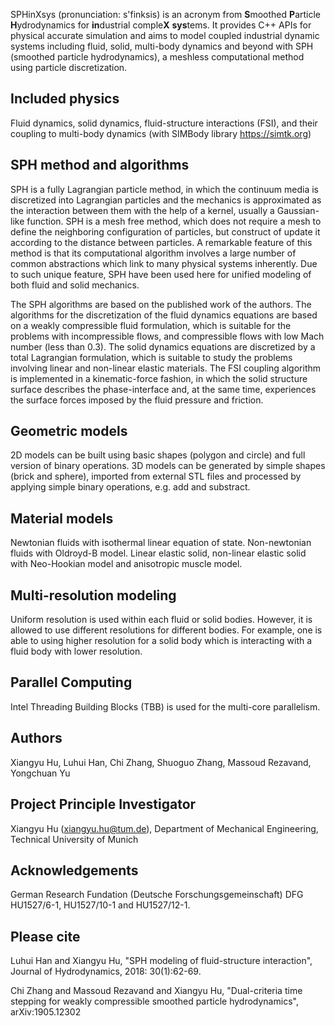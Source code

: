 SPHinXsys (pronunciation: s'finksis)
is an acronym from <b>S</b>moothed <b>P</b>article
<b>H</b>ydrodynamics for <b>in</b>dustrial comple<b>X</b> <b>sys</b>tems.
It provides C++ APIs for physical accurate simulation and aims to model coupled
industrial dynamic systems including fluid, solid, multi-body dynamics and
beyond with SPH (smoothed particle hydrodynamics),
a meshless computational method using particle discretization.

Included physics
-----------------
Fluid dynamics, solid dynamics, fluid-structure interactions (FSI), 
and their coupling to multi-body dynamics (with SIMBody library https://simtk.org) 

SPH method and algorithms
-----------------
SPH is a fully Lagrangian particle method, 
in which the continuum media is discretized into Lagrangian particles
and the mechanics is approximated as the interaction between them
with the help of a kernel, usually a Gaussian-like function. 
SPH is a mesh free method, which does not require a mesh to define 
the neighboring configuration of particles, 
but construct of update it according to the distance between particles.
A remarkable feature of this method is that its computational algorithm 
involves a large number of common abstractions 
which link to many physical systems inherently. 
Due to such unique feature, 
SPH have been used here for unified modeling of both fluid and solid mechanics. 

The SPH algorithms are based on the published work of the  authors.
The algorithms for the discretization of the fluid dynamics equations 
are based on a weakly compressible fluid formulation, 
which is suitable for the problems with incompressible flows, 
and compressible flows with low Mach number (less than 0.3).
The solid dynamics equations are discretized by a total Lagrangian formulation,
which is suitable to study the problems involving linear and non-linear elastic materials.
The FSI coupling algorithm is  implemented in a kinematic-force fashion, 
in which the solid structure surface describes the phase-interface and, 
at the same time, experiences the surface forces imposed 
by the fluid pressure and friction.
 
Geometric models
-----------------
2D models can be built using basic shapes (polygon and circle) and full version of binary operations. 
3D models can be generated by simple shapes (brick and sphere),
imported from external STL files and processed by applying simple binary operations, e.g. add and substract.  

Material models
-----------------
Newtonian fluids with isothermal linear equation of state. Non-newtonian fluids with Oldroyd-B model.
Linear elastic solid, non-linear elastic solid with Neo-Hookian model and anisotropic muscle model.

Multi-resolution modeling
-----------------
Uniform resolution is used within each fluid or solid bodies.
However, it is allowed to use different resolutions for different bodies.
For example, one is able to using higher resolution for a solid body 
which is interacting with a fluid body with lower resolution. 

Parallel Computing
-----------------
Intel Threading Building Blocks (TBB) is used for the multi-core parallelism.

Authors
-----------------
Xiangyu Hu, Luhui Han, Chi Zhang, Shuoguo Zhang, Massoud Rezavand, Yongchuan Yu

Project Principle Investigator
-----------------
Xiangyu Hu (xiangyu.hu@tum.de), Department of Mechanical Engineering, 
Technical University of Munich

Acknowledgements
-----------------
German Research Fundation (Deutsche Forschungsgemeinschaft) DFG HU1527/6-1, HU1527/10-1 and HU1527/12-1.

Please cite
-----------------
Luhui Han and Xiangyu Hu, 
"SPH modeling of fluid-structure interaction", 
Journal of Hydrodynamics, 2018: 30(1):62-69.

Chi Zhang and Massoud Rezavand and Xiangyu Hu, 
"Dual-criteria time stepping for weakly compressible smoothed particle hydrodynamics", 
arXiv:1905.12302
